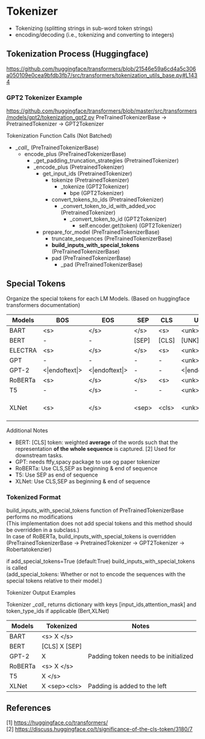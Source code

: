 # Tokenizer

* Tokenizing (splitting strings in sub-word token strings)
* encoding/decoding (i.e., tokenizing and converting to integers)

## Tokenization Process (Huggingface)
https://github.com/huggingface/transformers/blob/21546e59a6cd4a5c306a050109e0cea9bfdb3fb7/src/transformers/tokenization_utils_base.py#L1434

### GPT2 Tokenizer Example
https://github.com/huggingface/transformers/blob/master/src/transformers/models/gpt2/tokenization_gpt2.py
PreTrainedTokenizerBase -> PretrainedTokenizer -> GPT2Tokenizer

Tokenization Function Calls (Not Batched)
* \__call__ (PreTrainedTokenizerBase) 
    * encode_plus (PreTrainedTokenizerBase)
        * _get_padding_truncation_strategies (PretrainedTokenizer)
        * \_encode_plus (PretrainedTokenizer)
            * get_input_ids (PretrainedTokenizer)
                * tokenize (PretrainedTokenizer)
                    * _tokenize (GPT2Tokenizer)
                        * bpe (GPT2Tokenizer)
                * convert_tokens_to_ids (PretrainedTokenizer)
                    * _convert_token_to_id_with_added_voc (PretrainedTokenizer)
                        * _convert_token_to_id (GPT2Tokenizer)
                            * self.encoder.get(token) (GPT2Tokenizer)
            * prepare_for_model (PreTrainedTokenizerBase)
                * truncate_sequences (PreTrainedTokenizerBase)
                * <b>build_inputs_with_special_tokens</b> (PreTrainedTokenizerBase)
                * pad (PreTrainedTokenizerBase)
                    * _pad (PreTrainedTokenizerBase)


## Special Tokens
Organize the special tokens for each LM Models. (Based on huggingface transformers documentation)

| Models   | BOS    | EOS | SEP | CLS | UNK | PAD | MASK | Additional | 
| -------- | ------ | ------ | ------ | ------ | ------ | ------ | ------ | ----- | 
| BART | \<s> | \</s> | \</s> | \<s> | \<unk> | \<pad> | \<mask> | |
| BERT | - | - | [SEP] | [CLS] | [UNK] | [PAD] | [MASK] | |
| ELECTRA | \<s> | \</s> | \</s> | \<s> | \<unk> | \<pad> | \<mask> | |
| GPT | - | - | - | - | \<unk> | - | - | |
| GPT-2 | \<\|endoftext\|> | \<\|endoftext\|> | - | - | \<\|endoftext\|> | - | - | |
| RoBERTa | \<s> | \</s> | \</s> | \<s> | \<unk> | \<pad> | \<mask> | 
| T5 | - | \</s> | - | - | \<unk> | \<pad> | - | \<extra_id_{}> | 
| XLNet | \<s> | \</s> | \<sep> | \<cls> | \<unk> | \<pad> | \<mask> | [\<eop>,\<eod>] end of paragraph,document |

Additional Notes
* BERT: [CLS] token: weighted <b>average</b> of the words such that the representation <b>of the whole sequence</b> is captured. [2] Used for downstream tasks.
* GPT: needs ftfy,spacy package to use og paper tokenizer 
* RoBERTa: Use CLS,SEP as beginning & end of sequence
* T5: Use SEP as end of sequence
* XLNet: Use CLS,SEP as beginning & end of sequence

### Tokenized Format

build_inputs_with_special_tokens function of PreTrainedTokenizerBase performs no modifications<br>
(This implementation does not add special tokens and this method should be overridden in a subclass.)<br>
In case of RoBERTa, build_inputs_with_special_tokens is overridden<br>
(PreTrainedTokenizerBase -> PretrainedTokenizer -> GPT2Tokenizer -> Robertatokenzier)

if add_special_tokens=True (default:True) build_inputs_with_special_tokens is called<br>
(add_special_tokens: Whether or not to encode the sequences with the special tokens relative to their model.)

<!-- | Models   | Single Sequnce | Pair of Sequences| Position Embeddings |
| -------- | ------ | ------ | ------ |
| BART | \<s> X \</s> | \<s> A \</s>\</s> B \</s> | |
| BERT | [CLS] X [SEP] | [CLS] A [SEP] B [SEP] | |
| GPT | | | |
| GPT-2 | X | A B (token_ids_0 + token_ids_1) | |
| RoBERTa | \<s> X \</s> | \<s> A \</s>\</s> B \</s> | |
| T5 | X \</s> | | |
| XLNet | X \<sep>\<cls> | | | -->


Tokenizer Output Examples

Tokenizer \__call__ returns dictionary with keys [input_ids,attention_mask] and token_type_ids if applicable (Bert,XLNet)

| Models   | Tokenized | Notes |
| -------- | ------ | ------ |
| BART | \<s> X \</s> | |
| BERT | [CLS] X [SEP] | |
| GPT-2 | X | Padding token needs to be initialized |
| RoBERTa | \<s> X \</s> | |
| T5 | X \</s> | |
| XLNet | X \<sep>\<cls> | Padding is added to the left |

## References
[1] https://huggingface.co/transformers/ <br>
[2] https://discuss.huggingface.co/t/significance-of-the-cls-token/3180/7